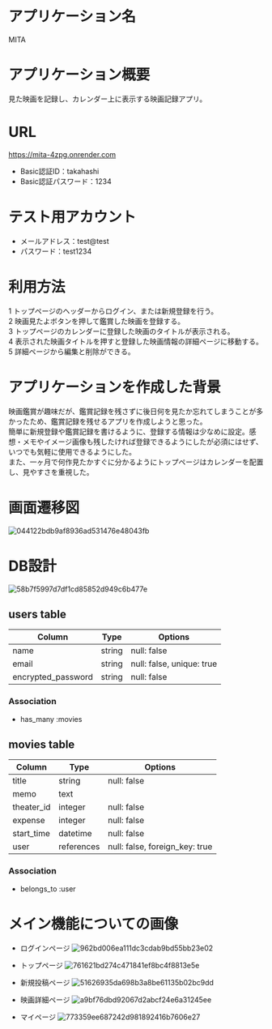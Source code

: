 # アプリケーション名

MITA


# アプリケーション概要

見た映画を記録し、カレンダー上に表示する映画記録アプリ。


# URL

https://mita-4zpg.onrender.com

* Basic認証ID：takahashi  
* Basic認証パスワード：1234


# テスト用アカウント

* メールアドレス：test@test  
* パスワード：test1234


# 利用方法

1 トップページのヘッダーからログイン、または新規登録を行う。  
2 映画見たよボタンを押して鑑賞した映画を登録する。  
3 トップページのカレンダーに登録した映画のタイトルが表示される。  
4 表示された映画タイトルを押すと登録した映画情報の詳細ページに移動する。  
5 詳細ページから編集と削除ができる。  


# アプリケーションを作成した背景

映画鑑賞が趣味だが、鑑賞記録を残さずに後日何を見たか忘れてしまうことが多かったため、鑑賞記録を残せるアプリを作成しようと思った。  
簡単に新規登録や鑑賞記録を書けるように、登録する情報は少なめに設定。感想・メモやイメージ画像も残したければ登録できるようにしたが必須にはせず、いつでも気軽に使用できるようにした。  
また、一ヶ月で何作見たかすぐに分かるようにトップページはカレンダーを配置し、見やすさを重視した。

# 画面遷移図

![044122bdb9af8936ad531476e48043fb](https://github.com/mika0715/mita/assets/162863614/5f9bab2d-843a-41bf-ab52-dd0139a04ffc)

# DB設計

![58b7f5997d7df1cd85852d949c6b477e](https://github.com/mika0715/mita/assets/162863614/deb93232-91e8-4792-bc6e-8679db66396f)


## users table

| Column             | Type       | Options                        |
|--------------------|------------|--------------------------------|
| name               | string     | null: false                    |
| email              | string     | null: false, unique: true      |
| encrypted_password | string     | null: false                    |

### Association

* has_many :movies


## movies table

| Column             | Type       | Options                        |
|--------------------|------------|--------------------------------|
| title              | string     | null: false                    |
| memo               | text       |                                |
| theater_id         | integer    | null: false                    |
| expense            | integer    | null: false                    |
| start_time         | datetime   | null: false                    |
| user               | references | null: false, foreign_key: true |

### Association

* belongs_to :user

# メイン機能についての画像

* ログインページ
![962bd006ea111dc3cdab9bd55bb23e02](https://github.com/mika0715/mita/assets/162863614/23e74d07-5e8e-456b-85fa-6f22281557a1)

* トップページ
![761621bd274c471841ef8bc4f8813e5e](https://github.com/mika0715/mita/assets/162863614/e934020f-2c63-42d9-865e-42e383e073e3)

* 新規投稿ページ
![51626935da698b3a8be61135b02bc9dd](https://github.com/mika0715/mita/assets/162863614/bf8f80a2-d91d-4fc3-a1f8-e0c9c610f22a)

* 映画詳細ページ
![a9bf76dbd92067d2abcf24e6a31245ee](https://github.com/mika0715/mita/assets/162863614/19b6809c-31ea-4133-ae5a-84b83eb15e2d)


* マイページ
![773359ee687242d981892416b7606e27](https://github.com/mika0715/mita/assets/162863614/70c4633a-23c6-463c-b064-12adf1cd45ab)

